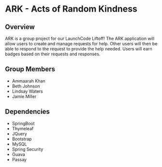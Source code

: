 # ARK - Acts of Random Kindness
## Overview
ARK is a group project for our LaunchCode Liftoff!  The ARK application will allow users to create and manage requests for help.  Other users will then be able to respond to the request to provide the help needed.  Users will earn badges based on their requests and responses.

## Group Members
- Ammaarah Khan
- Beth Johnson
- Lindsay Waters
- Jamie Miller

## Dependencies
- SpringBoot
- Thymeleaf
- JQuery
- Bootstrap
- MySQL
- Spring Security
- Guava
- Passay
